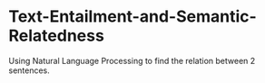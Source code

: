 # Text-Entailment-and-Semantic-Relatedness
Using Natural Language Processing to find the relation between 2 sentences.
